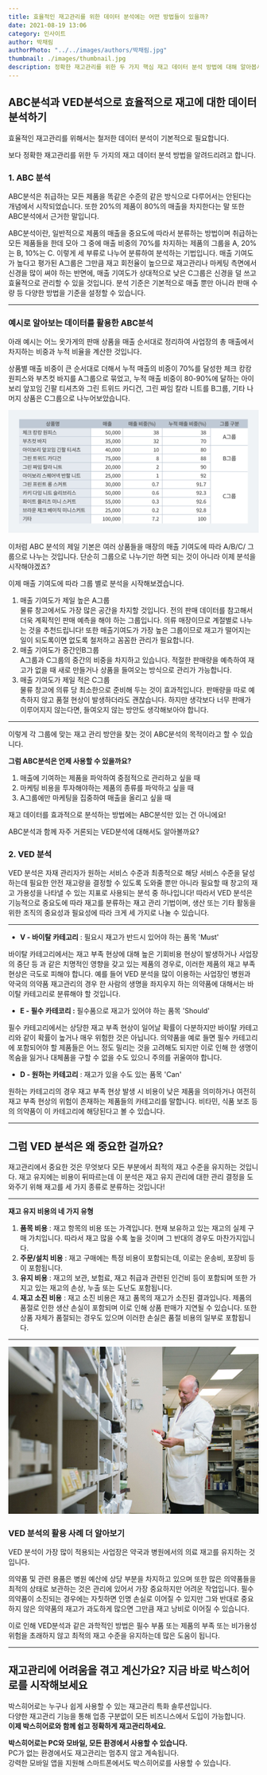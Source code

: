 ```yaml
---
title: 효율적인 재고관리를 위한 데이터 분석에는 어떤 방법들이 있을까?
date: 2021-08-19 13:06
category: 인사이트
author: 박채림
authorPhoto: "../../images/authors/박채림.jpg"
thumbnail: ./images/thumbnail.jpg
description: 정확한 재고관리를 위한 두 가지 핵심 재고 데이터 분석 방법에 대해 알아봅시다!
---
```


## ABC분석과 VED분석으로 효율적으로 재고에 대한 데이터 분석하기

효율적인 재고관리를 위해서는 철저한 데이터 분석이 기본적으로 필요합니다.

보다 정확한 재고관리를 위한 두 가지의 재고 데이터 분석 방법을 알려드리려고 합니다.

### 1. ABC 분석

ABC분석은 취급하는 모든 제품을 똑같은 수준의 같은 방식으로 다루어서는 안된다는 개념에서 시작되었습니다. 또한 20%의 제품이 80%의 매출을 차지한다는 말 또한 ABC분석에서 근거한 말입니다.

ABC분석이란, 일반적으로 제품의 매출을 중요도에 따라서 분류하는 방법이며 취급하는 모든 제품들을 한데 모아 그 중에 매출 비중의 70%를 차지하는 제품의 그룹을 A, 20%는 B, 10%는 C. 이렇게 세 부류로 나누어 분류하여 분석하는 기법입니다. 매출 기여도가 높다고 평가된 A그룹은 그만큼 재고 회전율이 높으므로 재고관리나 마케팅 측면에서 신경을 많이 쎠야 하는 반면에, 매출 기여도가 상대적으로 낮은 C그룹은 신경을 덜 쓰고 효율적으로 관리할 수 있을 것입니다. 분석 기준은 기본적으로 매출 뿐만 아니라 판매 수량 등 다양한 방법을 기준을 설정할 수 있습니다.

---

### 예시로 알아보는 데이터를 활용한 ABC분석

아래 예시는 어느 옷가게의 판매 상품을 매출 순서대로 정리하여 사업장의 총 매출에서 차지하는 비중과 누적 비율을 계산한 것입니다.

상품별 매출 비중이 큰 순서대로 더해서 누적 매출의 비중이 70%를 달성한 체크 캉캉 원피스와 부츠컷 바지를 A그룹으로 묶었고, 누적 매출 비중이 80-90%에 달하는 아이보리 앞꼬임 긴팔 티셔츠와 그린 트위드 카디건, 그린 짜임 칼라 니트를 B그룹, 기타 나머지 상품은 C그룹으로 나누어보았습니다.

![재고 비용 관리는 철저히](./images/1.png)

이처럼 ABC 분석의 제일 기본은 여러 상품들을 매장의 매출 기여도에 따라 A/B/C/ 그룹으로 나누는 것입니다. 단순히 그룹으로 나누기만 하면 되는 것이 아니라 이제 분석을 시작해야겠죠?

이제 매출 기여도에 따라 그룹 별로 분석을 시작해보겠습니다.

1. 매출 기여도가 제일 높은 A그룹<br/>
   물류 창고에서도 가장 많은 공간을 차지할 것입니다. 전의 판매 데이터를 참고해서 더욱 계획적인 판매 예측을 해야 하는 그룹입니다. 의류 매장이므로 계절별로 나누는 것을 추천드립니다! 또한 매출기여도가 가장 높은 그룹이므로 재고가 떨어지는 일이 되도록이면 없도록 철저하고 꼼꼼한 관리가 필요합니다.
2. 매출 기여도가 중간인B그룹<br/>
   A그룹과 C그룹의 중간의 비중을 차지하고 있습니다. 적절한 판매량을 예측하여 재고가 없을 때 새로 만들거나 상품을 들여오는 방식으로 관리가 가능합니다.
3. 매출 기여도가 제일 적은 C그룹<br/>
   물류 창고에 의류 당 최소한으로 준비해 두는 것이 효과적입니다. 판매량을 따로 예측하지 않고 품절 현상이 발생하더라도 괜찮습니다. 하지만 생각보다 너무 판매가 이루어지지 않는다면, 들여오지 않는 방안도 생각해보아야 합니다.

---

이렇게 각 그룹에 맞는 재고 관리 방안을 찾는 것이 ABC분석의 목적이라고 할 수 있습니다.

**그럼 ABC분석은 언제 사용할 수 있을까요?**

1. 매출에 기여하는 제품을 파악하여 중점적으로 관리하고 싶을 때
2. 마케팅 비용을 투자해야하는 제품의 종류를 파악하고 싶을 때
3. A그룹에만 마케팅을 집중하여 매출을 올리고 싶을 때

재고 데이터를 효과적으로 분석하는 방법에는 ABC분석만 있는 건 아니에요!

ABC분석과 함께 자주 거론되는 VED분석에 대해서도 알아볼까요?

### 2. VED 분석

VED 분석은 자재 관리자가 원하는 서비스 수준과 최종적으로 해당 서비스 수준을 달성하는데 필요한 안전 재고량을 결정할 수 있도록 도와줄 뿐만 아니라 필요할 때 창고의 재고 가용성을 나타낼 수 있는 지표로 사용되는 분석 중 하나입니다! 따라서 VED 분석은 기능적으로 중요도에 따라 재고를 분류하는 재고 관리 기법이며, 생산 또는 기타 활동을 위한 조직의 중요성과 필요성에 따라 크게 세 가지로 나눌 수 있습니다.

---

- **V - 바이탈 카테고리** : 필요시 재고가 반드시 있어야 하는 품목 'Must'

바이탈 카테고리에서는 재고 부족 현상에 대해 높은 기회비용 현상이 발생하거나 사업장의 중단 등 과 같은 치명적인 영향을 갖고 있는 제품의 경우로, 이러한 제품의 재고 부족 현상은 극도로 피해야 합니다. 예를 들어 VED 분석을 많이 이용하는 사업장인 병원과 약국의 의약품 재고관리의 경우 한 사람의 생명을 좌지우지 하는 의약품에 대해서는 바이탈 카테고리로 분류해야 할 것입니다.

- **E - 필수 카테코리 :** 필수품으로 재고가 있어야 하는 품목 'Should'

필수 카테고리에서는 상당한 재고 부족 현상이 일어날 확률이 다분하지만 바이탈 카테고리와 같이 확률이 높거나 매우 위험한 것은 아닙니다. 의약품을 예로 들면 필수 카테고리에 포함되어야 할 제품들은 어느 정도 밀리는 것을 고려해도 되지만 이로 인해 한 생명이 목숨을 잃거나 대체품을 구할 수 없을 수도 있으니 주의를 귀울여야 합니다.

- **D - 원하는 카테고리** : 재고가 있을 수도 있는 품목 'Can'

원하는 카테고리의 경우 재고 부족 현상 발생 시 비용이 낮은 제품을 의미하거나 여전히 재고 부족 현상의 위험이 존재하는 제품들의 카테고리를 말합니다. 비타민, 식품 보조 등의 의약품이 이 카테고리에 해당된다고 볼 수 있습니다.

---

## 그럼 VED 분석은 왜 중요한 걸까요?

재고관리에서 중요한 것은 무엇보다 모든 부분에서 최적의 재고 수준을 유지하는 것입니다. 재고 유지에는 비용이 뒤따르는데 이 분석은 재고 유지 관리에 대한 관리 결정을 도와주기 위해 재고를 세 가지 종류로 분류하는 것입니다!

---

**재고 유지 비용의 네 가지 유형**

1. **품목 비용** : 재고 항목의 비용 또는 가격입니다. 현재 보유하고 있는 재고의 실제 구매 가치입니다. 따라서 재고 많을 수록 높을 것이며 그 반대의 경우도 마찬가지입니다.
2. **주문/설치 비용** : 재고 구매에는 특정 비용이 포함되는데, 이로는 운송비, 포장비 등이 포함됩니다.
3. **유지 비용** : 재고의 보관, 보험료, 재고 취급과 관련된 인건비 등이 포함되며 또한 가지고 있는 재고의 손상, 누출 또는 도난도 포함됩니다.
4. **재고 소진 비용** : 재고 소진 비용은 재고 품목의 재고가 소진된 결과입니다. 제품의 품절로 인한 생산 손실이 포함되며 이로 인해 상품 판매가 지연될 수 있습니다. 또한 상품 자체가 품절되는 경우도 있으며 이러한 손실은 품절 비용의 일부로 포함됩니다.

---

![VED 분석 어렵지 않아요](./images/2.jpg)

### **VED 분석의 활용 사례 더 알아보기**

VED 분석이 가장 많이 적용되는 사업장은 약국과 병원에서의 의료 재고를 유지하는 것입니다.

의약품 및 관련 용품은 병원 예산에 상당 부분을 차지하고 있으며 또한 많은 의약품들을 최적의 상태로 보관하는 것은 관리에 있어서 가장 중요하지만 어려운 작업입니다. 필수 의약품이 소진되는 경우에는 자칫하면 인명 손실로 이어질 수 있지만 그와 반대로 중요하지 않은 의약품의 재고가 과도하게 많으면 그만큼 재고 낭비로 이어질 수 있습니다.

이로 인해 VED분석과 같은 과학적인 방법은 필수 부품 또는 제품의 부족 또는 비가용성 위험을 초래하지 않고 최적의 재고 수준을 유지하는데 많은 도움이 됩니다.

---

## 재고관리에 어려움을 겪고 계신가요? 지금 바로 박스히어로를 시작해보세요

박스히어로는 누구나 쉽게 사용할 수 있는 재고관리 특화 솔루션입니다.<br/>
다양한 재고관리 기능을 통해 업종 구분없이 모든 비즈니스에서 도입이 가능합니다.<br/>
**이제 박스히어로와 함께 쉽고 정확하게 재고관리하세요.**

<tip-box>

**박스히어로는 PC와 모바일, 모든 환경에서 사용할 수 있습니다.**<br/>
PC가 없는 환경에서도 재고관리는 멈추지 않고 계속됩니다.<br/>
강력한 모바일 앱을 지원해 스마트폰에서도 박스히어로를 사용할 수 있습니다.

</tip-box>
